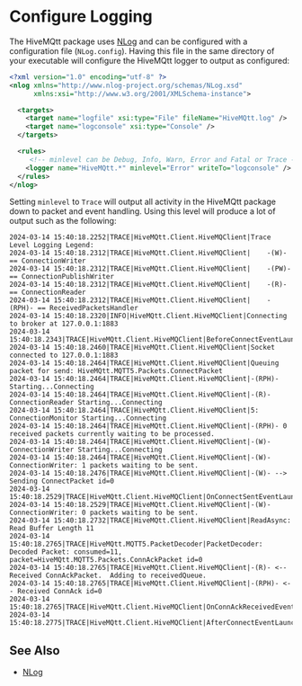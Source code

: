 # Configure Logging

The HiveMQtt package uses [NLog](https://github.com/NLog/NLog) and can be configured with a configuration file (`NLog.config`).  Having this file in the same directory of your executable will configure the HiveMQtt logger to output as configured:

```xml
<?xml version="1.0" encoding="utf-8" ?>
<nlog xmlns="http://www.nlog-project.org/schemas/NLog.xsd"
      xmlns:xsi="http://www.w3.org/2001/XMLSchema-instance">

  <targets>
    <target name="logfile" xsi:type="File" fileName="HiveMQtt.log" />
    <target name="logconsole" xsi:type="Console" />
  </targets>

  <rules>
     <!-- minlevel can be Debug, Info, Warn, Error and Fatal or Trace -->
    <logger name="HiveMQtt.*" minlevel="Error" writeTo="logconsole" />
  </rules>
</nlog>

```

Setting `minlevel` to `Trace` will output all activity in the HiveMQtt package down to packet and event handling.  Using this level will produce a lot of output such as the following:

```log
2024-03-14 15:40:18.2252|TRACE|HiveMQtt.Client.HiveMQClient|Trace Level Logging Legend:
2024-03-14 15:40:18.2312|TRACE|HiveMQtt.Client.HiveMQClient|    -(W)-   == ConnectionWriter
2024-03-14 15:40:18.2312|TRACE|HiveMQtt.Client.HiveMQClient|    -(PW)-   == ConnectionPublishWriter
2024-03-14 15:40:18.2312|TRACE|HiveMQtt.Client.HiveMQClient|    -(R)-   == ConnectionReader
2024-03-14 15:40:18.2312|TRACE|HiveMQtt.Client.HiveMQClient|    -(RPH)- == ReceivedPacketsHandler
2024-03-14 15:40:18.2320|INFO|HiveMQtt.Client.HiveMQClient|Connecting to broker at 127.0.0.1:1883
2024-03-14 15:40:18.2343|TRACE|HiveMQtt.Client.HiveMQClient|BeforeConnectEventLauncher
2024-03-14 15:40:18.2460|TRACE|HiveMQtt.Client.HiveMQClient|Socket connected to 127.0.0.1:1883
2024-03-14 15:40:18.2464|TRACE|HiveMQtt.Client.HiveMQClient|Queuing packet for send: HiveMQtt.MQTT5.Packets.ConnectPacket
2024-03-14 15:40:18.2464|TRACE|HiveMQtt.Client.HiveMQClient|-(RPH)- Starting...Connecting
2024-03-14 15:40:18.2464|TRACE|HiveMQtt.Client.HiveMQClient|-(R)- ConnectionReader Starting...Connecting
2024-03-14 15:40:18.2464|TRACE|HiveMQtt.Client.HiveMQClient|5: ConnectionMonitor Starting...Connecting
2024-03-14 15:40:18.2464|TRACE|HiveMQtt.Client.HiveMQClient|-(RPH)- 0 received packets currently waiting to be processed.
2024-03-14 15:40:18.2464|TRACE|HiveMQtt.Client.HiveMQClient|-(W)- ConnectionWriter Starting...Connecting
2024-03-14 15:40:18.2464|TRACE|HiveMQtt.Client.HiveMQClient|-(W)- ConnectionWriter: 1 packets waiting to be sent.
2024-03-14 15:40:18.2476|TRACE|HiveMQtt.Client.HiveMQClient|-(W)- --> Sending ConnectPacket id=0
2024-03-14 15:40:18.2529|TRACE|HiveMQtt.Client.HiveMQClient|OnConnectSentEventLauncher
2024-03-14 15:40:18.2529|TRACE|HiveMQtt.Client.HiveMQClient|-(W)- ConnectionWriter: 0 packets waiting to be sent.
2024-03-14 15:40:18.2732|TRACE|HiveMQtt.Client.HiveMQClient|ReadAsync: Read Buffer Length 11
2024-03-14 15:40:18.2765|TRACE|HiveMQtt.MQTT5.PacketDecoder|PacketDecoder: Decoded Packet: consumed=11, packet=HiveMQtt.MQTT5.Packets.ConnAckPacket id=0
2024-03-14 15:40:18.2765|TRACE|HiveMQtt.Client.HiveMQClient|-(R)- <-- Received ConnAckPacket.  Adding to receivedQueue.
2024-03-14 15:40:18.2765|TRACE|HiveMQtt.Client.HiveMQClient|-(RPH)- <-- Received ConnAck id=0
2024-03-14 15:40:18.2765|TRACE|HiveMQtt.Client.HiveMQClient|OnConnAckReceivedEventLauncher
2024-03-14 15:40:18.2775|TRACE|HiveMQtt.Client.HiveMQClient|AfterConnectEventLauncher
```

## See Also

* [NLog](https://github.com/NLog/NLog)
